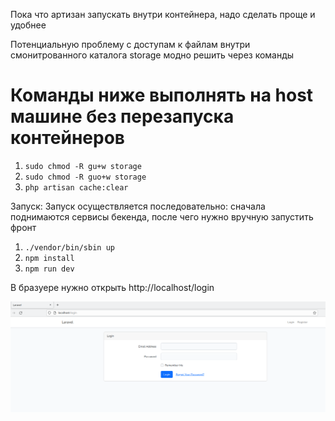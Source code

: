 Пока что артизан запускать внутри контейнера, надо сделать проще и удобнее

Потенциальную проблему с доступам к файлам внутри смонитрованного каталога storage модно решить через команды

<h1>Команды ниже выполнять на host машине без перезапуска контейнеров</h1>

1) `sudo chmod -R gu+w storage`
2) `sudo chmod -R guo+w storage`
3) `php artisan cache:clear`

Запуск:
Запуск осуществляется последовательно: сначала поднимаются сервисы бекенда,
после чего нужно вручную запустить фронт
1) `./vendor/bin/sbin up`
2) `npm install`
3) `npm run dev`

В бразуере нужно открыть http://localhost/login

![img.png](img.png)

